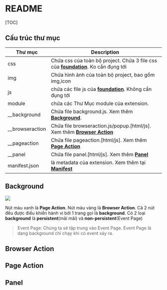 # README

[TOC]

## Cấu trúc thư mục

Thư mục     | Description
--------    | ---
css         | Chứa css của toàn bộ project. Chứa 3 file css của [**foundation**][foundation]. Ko cần đụng tới
img         | Chứa hình ảnh của toàn bộ project, bao gồm img,icon
js          | chứa các file js của [**foundation**][foundation]. Không cần đụng tới
module      | chứa các Thư Mục module của extension.
__background | Chứa file background.js. Xem thêm [**Background**][1].
__browseraction | Chứa file browseraction.js/popup.[html/js]. Xem thêm [**Browser Action**][2]
__pageaction | Chứa file pageaction.[html/js]. Xem thêm [**Page Action**][3]
__panel | Chứa file panel.[html/js]. Xem thêm [**Panel**][3]
manifest.json          | là metadata của extension. Xem thêm tại [**Manifest**][5]

## Background

![]( https://developer.chrome.com/static/images/overview/arch-1.gif)

Nút màu xanh là **Page Action**. Nút màu vàng là **Browser Action**. Cả 2 nút đều được điều khiển hành vi bởi 1 trang gọi là **background**. Có 2 loại **background** là **persistent**(mãi mãi) và **non-persistent**(Event Page)

> Event Page: Chúng ta sẽ tập trung vào Event Page. Event Page là dạng background chỉ chạy khi có event xảy ra. 

## Browser Action

## Page Action

## Panel

[1]:#background
[2]:#browseraction
[3]:#pageaction
[4]:#panel
[5]:https://developer.chrome.com/extensions/manifest
[foundation]:http://foundation.zurb.com/docs/

